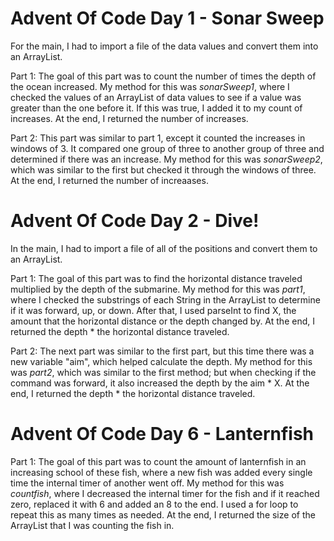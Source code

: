 # Advent Of Code Day 1 - Sonar Sweep

For the main, I had to import a file of the data values and convert them into an ArrayList. 

Part 1:
The goal of this part was to count the number of times the depth of the ocean increased. My method for this was *sonarSweep1*, where I checked the values of an ArrayList of data values to see if a value was greater than the one before it. If this was true, I added it to my count of increases. At the end, I returned the number of increases. 

Part 2:
This part was similar to part 1, except it counted the increases in windows of 3. It compared one group of three to another group of three and determined if there was an increase. My method for this was *sonarSweep2*, which was similar to the first but checked it through the windows of three. At the end, I returned the number of increaases. 

# Advent Of Code Day 2 - Dive!

In the main, I had to import a file of all of the positions and convert them to an ArrayList. 

Part 1: 
The goal of this part was to find the horizontal distance traveled multiplied by the depth of the submarine. My method for this was *part1*, where I checked the substrings of each String in the ArrayList to determine if it was forward, up, or down. After that, I used parseInt to find X, the amount that the horizontal distance or the depth changed by. At the end, I returned the depth * the horizontal distance traveled.

Part 2: The next part was similar to the first part, but this time there was a new variable "aim", which helped calculate the depth. My method for this was *part2*, which was similar to the first method; but when checking if the command was forward, it also increased the depth by the aim * X.  At the end, I returned the depth * the horizontal distance traveled. 

# Advent Of Code Day 6 - Lanternfish
Part 1:
The goal of this part was to count the amount of lanternfish in an increasing school of these fish, where a new fish was added every single time the internal timer of another went off. My method for this was *countfish*, where I decreased the internal timer for the fish and if it reached zero, replaced it with 6 and added an 8 to the end. I used a for loop to repeat this as many times as needed. At the end, I returned the size of the ArrayList that I was counting the fish in. 


